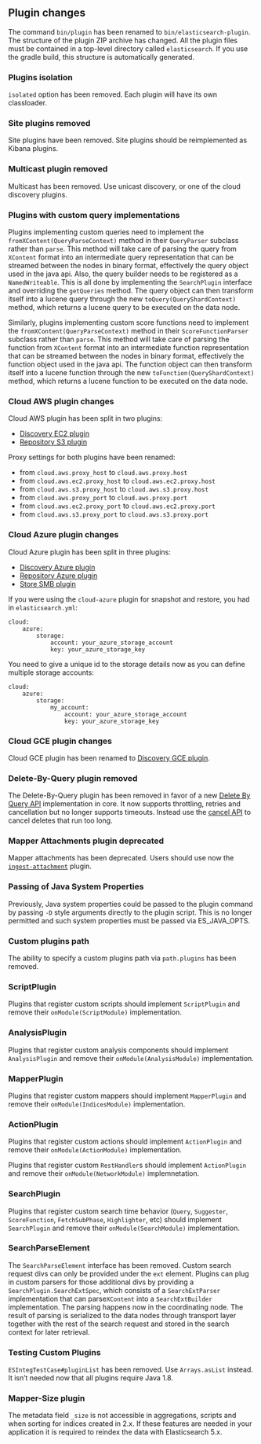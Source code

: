## Plugin changes

The command `bin/plugin` has been renamed to `bin/elasticsearch-plugin`. The structure of the plugin ZIP archive has changed. All the plugin files must be contained in a top-level directory called `elasticsearch`. If you use the gradle build, this structure is automatically generated.

### Plugins isolation

`isolated` option has been removed. Each plugin will have its own classloader.

### Site plugins removed

Site plugins have been removed. Site plugins should be reimplemented as Kibana plugins.

### Multicast plugin removed

Multicast has been removed. Use unicast discovery, or one of the cloud discovery plugins.

### Plugins with custom query implementations

Plugins implementing custom queries need to implement the `fromXContent(QueryParseContext)` method in their `QueryParser` subclass rather than `parse`. This method will take care of parsing the query from `XContent` format into an intermediate query representation that can be streamed between the nodes in binary format, effectively the query object used in the java api. Also, the query builder needs to be registered as a `NamedWriteable`. This is all done by implementing the `SearchPlugin` interface and overriding the `getQueries` method. The query object can then transform itself into a lucene query through the new `toQuery(QueryShardContext)` method, which returns a lucene query to be executed on the data node.

Similarly, plugins implementing custom score functions need to implement the `fromXContent(QueryParseContext)` method in their `ScoreFunctionParser` subclass rather than `parse`. This method will take care of parsing the function from `XContent` format into an intermediate function representation that can be streamed between the nodes in binary format, effectively the function object used in the java api. The function object can then transform itself into a lucene function through the new `toFunction(QueryShardContext)` method, which returns a lucene function to be executed on the data node.

### Cloud AWS plugin changes

Cloud AWS plugin has been split in two plugins:

  * [Discovery EC2 plugin](https://www.elastic.co/guide/en/elasticsearch/plugins/5.4/discovery-ec2.html)
  * [Repository S3 plugin](https://www.elastic.co/guide/en/elasticsearch/plugins/5.4/repository-s3.html)



Proxy settings for both plugins have been renamed:

  * from `cloud.aws.proxy_host` to `cloud.aws.proxy.host`
  * from `cloud.aws.ec2.proxy_host` to `cloud.aws.ec2.proxy.host`
  * from `cloud.aws.s3.proxy_host` to `cloud.aws.s3.proxy.host`
  * from `cloud.aws.proxy_port` to `cloud.aws.proxy.port`
  * from `cloud.aws.ec2.proxy_port` to `cloud.aws.ec2.proxy.port`
  * from `cloud.aws.s3.proxy_port` to `cloud.aws.s3.proxy.port`



### Cloud Azure plugin changes

Cloud Azure plugin has been split in three plugins:

  * [Discovery Azure plugin](https://www.elastic.co/guide/en/elasticsearch/plugins/5.4/discovery-azure-classic.html)
  * [Repository Azure plugin](https://www.elastic.co/guide/en/elasticsearch/plugins/5.4/repository-azure.html)
  * [Store SMB plugin](https://www.elastic.co/guide/en/elasticsearch/plugins/5.4/store-smb.html)



If you were using the `cloud-azure` plugin for snapshot and restore, you had in `elasticsearch.yml`:
    
    
    cloud:
        azure:
            storage:
                account: your_azure_storage_account
                key: your_azure_storage_key

You need to give a unique id to the storage details now as you can define multiple storage accounts:
    
    
    cloud:
        azure:
            storage:
                my_account:
                    account: your_azure_storage_account
                    key: your_azure_storage_key

### Cloud GCE plugin changes

Cloud GCE plugin has been renamed to [Discovery GCE plugin](https://www.elastic.co/guide/en/elasticsearch/plugins/5.4/discovery-gce.html).

### Delete-By-Query plugin removed

The Delete-By-Query plugin has been removed in favor of a new [Delete By Query API](docs-delete-by-query.html) implementation in core. It now supports throttling, retries and cancellation but no longer supports timeouts. Instead use the [cancel API](docs-delete-by-query.html#docs-delete-by-query-cancel-task-api) to cancel deletes that run too long.

### Mapper Attachments plugin deprecated

Mapper attachments has been deprecated. Users should use now the [`ingest-attachment`](https://www.elastic.co/guide/en/elasticsearch/plugins/5.4/ingest-attachment.html) plugin.

### Passing of Java System Properties

Previously, Java system properties could be passed to the plugin command by passing `-D` style arguments directly to the plugin script. This is no longer permitted and such system properties must be passed via ES_JAVA_OPTS.

### Custom plugins path

The ability to specify a custom plugins path via `path.plugins` has been removed.

### ScriptPlugin

Plugins that register custom scripts should implement `ScriptPlugin` and remove their `onModule(ScriptModule)` implementation.

### AnalysisPlugin

Plugins that register custom analysis components should implement `AnalysisPlugin` and remove their `onModule(AnalysisModule)` implementation.

### MapperPlugin

Plugins that register custom mappers should implement `MapperPlugin` and remove their `onModule(IndicesModule)` implementation.

### ActionPlugin

Plugins that register custom actions should implement `ActionPlugin` and remove their `onModule(ActionModule)` implementation.

Plugins that register custom `RestHandler`s should implement `ActionPlugin` and remove their `onModule(NetworkModule)` implemnetation.

### SearchPlugin

Plugins that register custom search time behavior (`Query`, `Suggester`, `ScoreFunction`, `FetchSubPhase`, `Highlighter`, etc) should implement `SearchPlugin` and remove their `onModule(SearchModule)` implementation.

### SearchParseElement

The `SearchParseElement` interface has been removed. Custom search request divs can only be provided under the `ext` element. Plugins can plug in custom parsers for those additional divs by providing a `SearchPlugin.SearchExtSpec`, which consists of a `SearchExtParser` implementation that can parse`XContent` into a `SearchExtBuilder` implementation. The parsing happens now in the coordinating node. The result of parsing is serialized to the data nodes through transport layer together with the rest of the search request and stored in the search context for later retrieval.

### Testing Custom Plugins

`ESIntegTestCase#pluginList` has been removed. Use `Arrays.asList` instead. It isn’t needed now that all plugins require Java 1.8.

### Mapper-Size plugin

The metadata field `_size` is not accessible in aggregations, scripts and when sorting for indices created in 2.x. If these features are needed in your application it is required to reindex the data with Elasticsearch 5.x.
